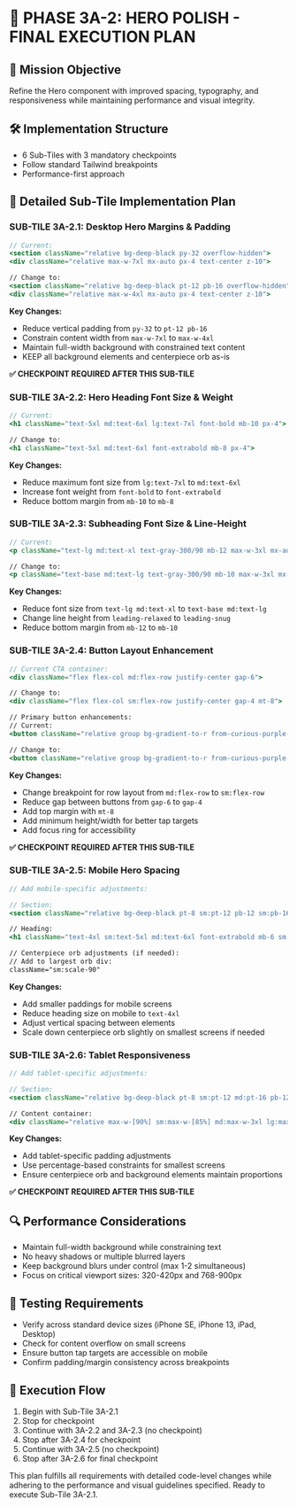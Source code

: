 
# 📜 PHASE 3A-2: HERO POLISH - FINAL EXECUTION PLAN

## 🎯 Mission Objective
Refine the Hero component with improved spacing, typography, and responsiveness while maintaining performance and visual integrity.

## 🛠️ Implementation Structure
- 6 Sub-Tiles with 3 mandatory checkpoints
- Follow standard Tailwind breakpoints
- Performance-first approach

## 🧩 Detailed Sub-Tile Implementation Plan

### SUB-TILE 3A-2.1: Desktop Hero Margins & Padding

```jsx
// Current:
<section className="relative bg-deep-black py-32 overflow-hidden">
<div className="relative max-w-7xl mx-auto px-4 text-center z-10">

// Change to:
<section className="relative bg-deep-black pt-12 pb-16 overflow-hidden">
<div className="relative max-w-4xl mx-auto px-4 text-center z-10">
```

**Key Changes:**
- Reduce vertical padding from `py-32` to `pt-12 pb-16`
- Constrain content width from `max-w-7xl` to `max-w-4xl`
- Maintain full-width background with constrained text content
- KEEP all background elements and centerpiece orb as-is

**✅ CHECKPOINT REQUIRED AFTER THIS SUB-TILE**

### SUB-TILE 3A-2.2: Hero Heading Font Size & Weight

```jsx
// Current:
<h1 className="text-5xl md:text-6xl lg:text-7xl font-bold mb-10 px-4">

// Change to:
<h1 className="text-5xl md:text-6xl font-extrabold mb-8 px-4">
```

**Key Changes:**
- Reduce maximum font size from `lg:text-7xl` to `md:text-6xl`
- Increase font weight from `font-bold` to `font-extrabold`
- Reduce bottom margin from `mb-10` to `mb-8`

### SUB-TILE 3A-2.3: Subheading Font Size & Line-Height

```jsx
// Current:
<p className="text-lg md:text-xl text-gray-300/90 mb-12 max-w-3xl mx-auto leading-relaxed">

// Change to:
<p className="text-base md:text-lg text-gray-300/90 mb-10 max-w-3xl mx-auto leading-snug">
```

**Key Changes:**
- Reduce font size from `text-lg md:text-xl` to `text-base md:text-lg`
- Change line height from `leading-relaxed` to `leading-snug`
- Reduce bottom margin from `mb-12` to `mb-10`

### SUB-TILE 3A-2.4: Button Layout Enhancement

```jsx
// Current CTA container:
<div className="flex flex-col md:flex-row justify-center gap-6">

// Change to:
<div className="flex flex-col sm:flex-row justify-center gap-4 mt-8">

// Primary button enhancements:
// Current:
<button className="relative group bg-gradient-to-r from-curious-purple-600 to-curious-purple-500 text-white px-8 py-4 rounded-lg font-medium transition-all duration-300 overflow-hidden">

// Change to:
<button className="relative group bg-gradient-to-r from-curious-purple-600 to-curious-purple-500 text-white px-6 py-3 min-h-[48px] min-w-[150px] rounded-lg font-medium transition-all duration-300 overflow-hidden focus:ring-2 focus:ring-curious-purple-400 focus:outline-none">
```

**Key Changes:**
- Change breakpoint for row layout from `md:flex-row` to `sm:flex-row`
- Reduce gap between buttons from `gap-6` to `gap-4`
- Add top margin with `mt-8`
- Add minimum height/width for better tap targets
- Add focus ring for accessibility

**✅ CHECKPOINT REQUIRED AFTER THIS SUB-TILE**

### SUB-TILE 3A-2.5: Mobile Hero Spacing

```jsx
// Add mobile-specific adjustments:

// Section:
<section className="relative bg-deep-black pt-8 sm:pt-12 pb-12 sm:pb-16 overflow-hidden">

// Heading:
<h1 className="text-4xl sm:text-5xl md:text-6xl font-extrabold mb-6 sm:mb-8 px-4">

// Centerpiece orb adjustments (if needed):
// Add to largest orb div:
className="sm:scale-90"
```

**Key Changes:**
- Add smaller paddings for mobile screens
- Reduce heading size on mobile to `text-4xl`
- Adjust vertical spacing between elements
- Scale down centerpiece orb slightly on smallest screens if needed

### SUB-TILE 3A-2.6: Tablet Responsiveness

```jsx
// Add tablet-specific adjustments:

// Section:
<section className="relative bg-deep-black pt-8 sm:pt-12 md:pt-16 pb-12 sm:pb-16 md:pb-20 overflow-hidden">

// Content container:
<div className="relative max-w-[90%] sm:max-w-[85%] md:max-w-3xl lg:max-w-4xl mx-auto px-4 text-center z-10">
```

**Key Changes:**
- Add tablet-specific padding adjustments
- Use percentage-based constraints for smallest screens
- Ensure centerpiece orb and background elements maintain proportions

**✅ CHECKPOINT REQUIRED AFTER THIS SUB-TILE**

## 🔍 Performance Considerations
- Maintain full-width background while constraining text
- No heavy shadows or multiple blurred layers
- Keep background blurs under control (max 1-2 simultaneous)
- Focus on critical viewport sizes: 320-420px and 768-900px

## 🧪 Testing Requirements
- Verify across standard device sizes (iPhone SE, iPhone 13, iPad, Desktop)
- Check for content overflow on small screens
- Ensure button tap targets are accessible on mobile
- Confirm padding/margin consistency across breakpoints

## 🚀 Execution Flow
1. Begin with Sub-Tile 3A-2.1
2. Stop for checkpoint
3. Continue with 3A-2.2 and 3A-2.3 (no checkpoint)
4. Stop after 3A-2.4 for checkpoint
5. Continue with 3A-2.5 (no checkpoint)
6. Stop after 3A-2.6 for final checkpoint

This plan fulfills all requirements with detailed code-level changes while adhering to the performance and visual guidelines specified. Ready to execute Sub-Tile 3A-2.1.
